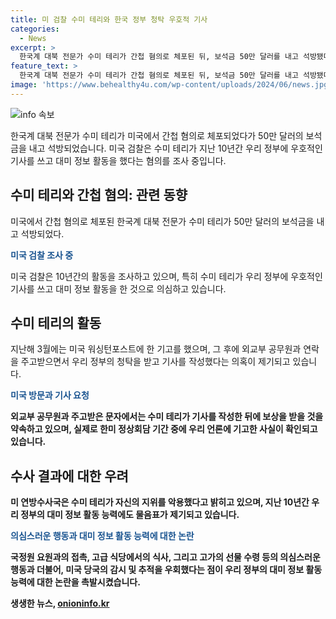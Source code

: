 ```yaml
---
title: 미 검찰 수미 테리와 한국 정부 청탁 우호적 기사
categories:
  - News
excerpt: >
  한국계 대북 전문가 수미 테리가 간첩 혐의로 체포된 뒤, 보석금 50만 달러를 내고 석방됐다. 미국 검찰은 테리가 우리 정부에 우호적인 기사를 쓴 것을 의심하고 있다. 특히 테리가 한국 사람과 연락을 주고받은 내용, 청탁을 받고 기사를 쓴 사실 등이 공소장에 담겨 있다. 이로써 우리 정부의 대미 정보 활동 능력에도 물음표가 붙었다.
feature_text: >
  한국계 대북 전문가 수미 테리가 간첩 혐의로 체포된 뒤, 보석금 50만 달러를 내고 석방됐다. 미국 검찰은 테리가 우리 정부에 우호적인 기사를 쓴 것을 의심하고 있다. 특히 테리가 한국 사람과 연락을 주고받은 내용, 청탁을 받고 기사를 쓴 사실 등이 공소장에 담겨 있다. 이로써 우리 정부의 대미 정보 활동 능력에도 물음표가 붙었다.
image: 'https://www.behealthy4u.com/wp-content/uploads/2024/06/news.jpg'
---
```


<p><img src="https://www.behealthy4u.com/wp-content/uploads/2024/06/news.jpg" alt="info 속보" /></p>

<p>한국계 대북 전문가 수미 테리가 미국에서 간첩 혐의로 체포되었다가 50만 달러의 보석금을 내고 석방되었습니다. 미국 검찰은 수미 테리가 지난 10년간 우리 정부에 우호적인 기사를 쓰고 대미 정보 활동을 했다는 혐의를 조사 중입니다.</p>

<h2 data-ke-size="size26">수미 테리와 간첩 혐의: 관련 동향</h2>

<p>미국에서 간첩 혐의로 체포된 한국계 대북 전문가 수미 테리가 50만 달러의 보석금을 내고 석방되었다.</p>

<p data-ke-size="size16"><b><span style="color: #1a5490;">미국 검찰 조사 중</span></b></p>

<p>미국 검찰은 10년간의 활동을 조사하고 있으며, 특히 수미 테리가 우리 정부에 우호적인 기사를 쓰고 대미 정보 활동을 한 것으로 의심하고 있습니다.</p>

<h2 data-ke-size="size26">수미 테리의 활동</h2>

<p>지난해 3월에는 미국 워싱턴포스트에 한 기고를 했으며, 그 후에 외교부 공무원과 연락을 주고받으면서 우리 정부의 청탁을 받고 기사를 작성했다는 의혹이 제기되고 있습니다.</p>

<p data-ke-size="size16"><b><span style="color: #1a5490;">미국 방문과 기사 요청</span><b></p>

<p>외교부 공무원과 주고받은 문자에서는 수미 테리가 기사를 작성한 뒤에 보상을 받을 것을 약속하고 있으며, 실제로 한미 정상회담 기간 중에 우리 언론에 기고한 사실이 확인되고 있습니다.</p>

<h2 data-ke-size="size26">수사 결과에 대한 우려</h2>

<p>미 연방수사국은 수미 테리가 자신의 지위를 악용했다고 밝히고 있으며, 지난 10년간 우리 정부의 대미 정보 활동 능력에도 물음표가 제기되고 있습니다.</p>

<p data-ke-size="size16"><b><span style="color: #1a5490;">의심스러운 행동과 대미 정보 활동 능력에 대한 논란</span></b></p>

<p>국정원 요원과의 접촉, 고급 식당에서의 식사, 그리고 고가의 선물 수령 등의 의심스러운 행동과 더불어, 미국 당국의 감시 및 추적을 우회했다는 점이 우리 정부의 대미 정보 활동 능력에 대한 논란을 촉발시켰습니다.</p>
생생한 뉴스, <a href="https://onioninfo.kr" rel="dofollow">onioninfo.kr</a>


